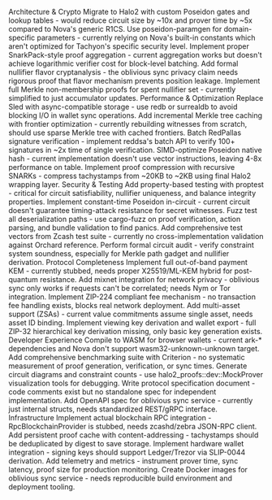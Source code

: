 Architecture & Crypto
Migrate to Halo2 with custom Poseidon gates and lookup tables - would reduce circuit size by ~10x and prover time by ~5x compared to Nova's generic R1CS.
Use poseidon-paramgen for domain-specific parameters - currently relying on Nova's built-in constants which aren't optimized for Tachyon's specific security level.
Implement proper SnarkPack-style proof aggregation - current aggregation works but doesn't achieve logarithmic verifier cost for block-level batching.
Add formal nullifier flavor cryptanalysis - the oblivious sync privacy claim needs rigorous proof that flavor mechanism prevents position leakage.
Implement full Merkle non-membership proofs for spent nullifier set - currently simplified to just accumulator updates.
Performance & Optimization
Replace Sled with async-compatible storage - use redb or surrealdb to avoid blocking I/O in wallet sync operations.
Add incremental Merkle tree caching with frontier optimization - currently rebuilding witnesses from scratch, should use sparse Merkle tree with cached frontiers.
Batch RedPallas signature verification - implement reddsa's batch API to verify 100+ signatures in ~2x time of single verification.
SIMD-optimize Poseidon native hash - current implementation doesn't use vector instructions, leaving 4-8x performance on table.
Implement proof compression with recursive SNARKs - compress tachystamps from ~20KB to ~2KB using final Halo2 wrapping layer.
Security & Testing
Add property-based testing with proptest - critical for circuit satisfiability, nullifier uniqueness, and balance integrity properties.
Implement constant-time Poseidon in-circuit - current circuit doesn't guarantee timing-attack resistance for secret witnesses.
Fuzz test all deserialization paths - use cargo-fuzz on proof verification, action parsing, and bundle validation to find panics.
Add comprehensive test vectors from Zcash test suite - currently no cross-implementation validation against Orchard reference.
Perform formal circuit audit - verify constraint system soundness, especially for Merkle path gadget and nullifier derivation.
Protocol Completeness
Implement full out-of-band payment KEM - currently stubbed, needs proper X25519/ML-KEM hybrid for post-quantum resistance.
Add mixnet integration for network privacy - oblivious sync only works if requests can't be correlated; needs Nym or Tor integration.
Implement ZIP-224 compliant fee mechanism - no transaction fee handling exists, blocks real network deployment.
Add multi-asset support (ZSAs) - current value commitments assume single asset, needs asset ID binding.
Implement viewing key derivation and wallet export - full ZIP-32 hierarchical key derivation missing, only basic key generation exists.
Developer Experience
Compile to WASM for browser wallets - current ark-* dependencies and Nova don't support wasm32-unknown-unknown target.
Add comprehensive benchmarking suite with Criterion - no systematic measurement of proof generation, verification, or sync times.
Generate circuit diagrams and constraint counts - use halo2_proofs::dev::MockProver visualization tools for debugging.
Write protocol specification document - code comments exist but no standalone spec for independent implementation.
Add OpenAPI spec for oblivious sync service - currently just internal structs, needs standardized REST/gRPC interface.
Infrastructure
Implement actual blockchain RPC integration - RpcBlockchainProvider is stubbed, needs zcashd/zebra JSON-RPC client.
Add persistent proof cache with content-addressing - tachystamps should be deduplicated by digest to save storage.
Implement hardware wallet integration - signing keys should support Ledger/Trezor via SLIP-0044 derivation.
Add telemetry and metrics - instrument prover time, sync latency, proof size for production monitoring.
Create Docker images for oblivious sync service - needs reproducible build environment and deployment tooling.
